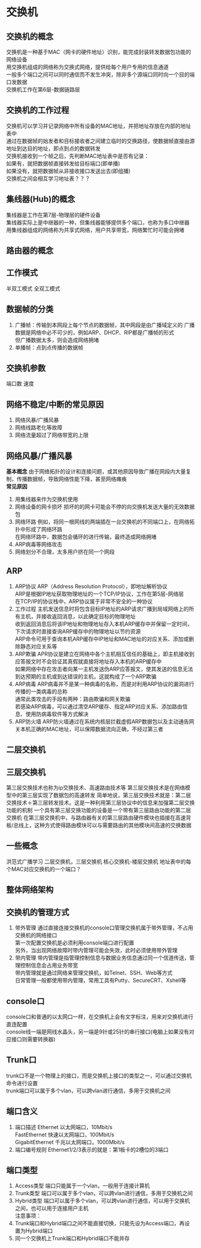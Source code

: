 # 交换机

## 交换机的概念
交换机是一种基于MAC（网卡的硬件地址）识别，能完成封装转发数据包功能的网络设备  
用交换机组成的网络称为交换式网络，提供给每个用户专用的信息通道  
一般多个端口之间可以同时通信而不发生冲突，除非多个源端口同时向一个目的端口发数据  
交换机工作在第6层-数据链路层  


## 交换机的工作过程
交换机可以学习并记录网络中所有设备的MAC地址，并把地址存放在内部的地址表中  
通过在数据帧的始发者和目标接收者之间建立临时的交换路径，使数据帧直接由源地址到达目的地址，即点到点的数据转发  
交换机接收到一个帧之后，先判断MAC地址表中是否有记录：  
如果有，就把数据帧直接转发给目标端口(即单播)  
如果没有，就把数据帧从非接收接口发送出去(即组播)  
交换机之间会相互学习地址表？？？


## 集线器(Hub)的概念
集线器是工作在第7层-物理层的硬件设备  
集线器实际上是中继器的一种，但集线器能够提供多个端口，也称为多口中继器  
用集线器组成的网络称为共享式网络，用户共享带宽，网络繁忙时可能会拥堵  


## 路由器的概念


## 工作模式
半双工模式
全双工模式


## 数据帧的分类
1. 广播帧：传输到本网段上每个节点的数据帧，其中网段是由广播域定义的
广播数据是网络中必不可少的，例如ARP、DHCP、RIP都是广播帧的形式  
但广播数据太多，则会造成网络拥堵  
2. 单播帧：点到点传播的数据帧


## 交换机参数
端口数
速度



## 网络不稳定/中断的常见原因
1. 网络风暴/广播风暴
2. 网络线路老化等故障
3. 网络流量超过了网络带宽的上限


## 网络风暴/广播风暴
**基本概念**
由于网络拓扑的设计和连接问题，或其他原因导致广播在网段内大量复制，传播数据帧，导致网络性能下降，甚至网络瘫痪  
**常见原因**
1. 用集线器来作为交换机使用
2. 网络设备的网卡损坏
损坏的的网卡可能会不停的向交换机发送大量的无效数据包  
3. 网络环路
例如，将同一根网线的两端插在一台交换机的不同端口上，在网络拓扑中形成了网络环路  
在网络环路中，数据包会循环的进行传输，最终造成网络拥堵  
4. ARP病毒等网络攻击
5. 网络划分不合理，太多用户挤在同一个网段


## ARP
1. ARP协议
ARP（Address Resolution Protocol），即地址解析协议  
ARP是根据IP地址获取物理地址的一个TCP/IP协议，工作在第5层-网络层  
在TCP/IP的协议栈中，ARP协议属于非常不安全的一种协议  
2. 工作过程
主机发送信息时将包含目标IP地址的ARP请求广播到局域网络上的所有主机，并接收返回消息，以此确定目标的物理地址  
收到返回消息后将该IP地址和物理地址存入本机ARP缓存中并保留一定时间，下次请求时直接查询ARP缓存中的物理地址以节约资源  
ARP命令可用于查询本机ARP缓存中IP地址和MAC地址的对应关系、添加或删除静态对应关系等  
3. ARP欺骗
APR协议是建立在网络中各个主机相互信任的基础上，即主机接收到应答报文时不会验证其真假就直接将地址存入本机的ARP缓存中  
如果网络中存在攻击者向某一主机发送伪ARP应答报文，使其发送的信息无法到达预期的主机或到达错误的主机，这就构成了一个ARP欺骗  
4. ARP病毒
ARP病毒并不是某一种病毒的名称，而是对利用ARP协议的漏洞进行传播的一类病毒的总称  
通常此类攻击的手段有两种：路由欺骗和网关欺骗  
若感染ARP病毒，可以通过清空ARP缓存、指定ARP对应关系、添加路由信息、使用防病毒软件等方式解决  
5. ARP防火墙
ARP防火墙通过在系统内核层拦截虚假ARP数据包以及主动通告网关本机正确的MAC地址，可以保障数据流向正确，不经过第三者  


## 二层交换机


## 三层交换机
第三层交换技术也称为ip交换技术、高速路由技术等
第三层交换技术是在网络模型中的第三层实现了数据包的高速转发
简单地说，第三层交换技术就是：第二层交换技术＋第三层转发技术。这是一种利用第三层协议中的信息来加强第二层交换功能的机制
一个具有第三层交换功能的设备是一个带有第三层路由功能的第二层交换机
在第三层交换机中，与路由器有关的第三层路由硬件模块也插接在高速背板/总线上，这种方式使得路由模块可以与需要路由的其他模块间高速的交换数据



## 一些概念
洪范式广播学习
二层交换机，三层交换机
核心交换机-楼层交换机
地址表中的每个MAC对应交换机的一个端口？

## 整体网络架构


## 交换机的管理方式
1. 带外管理
通过直接连接交换机的console口管理交换机属于带外管理，不占用交换机的网络接口  
第一次配置交换机是必须利用console端口进行配置  
另外，当出现网络故障时带内管理可能会失效，此时必须使用带外管理  
2. 带内管理
带内管理是指管理控制信息与数据业务信息通过同一个信道传送，管理控制信息会占用业务带宽  
带内管理就是通过网络来管理交换机，如Telnet、SSH、Web等方式  
日常管理一般都使用带内管理，常用工具有Putty、SecureCRT、Xshell等  


## console口
console口和普通的以太网口一样，在交换机上会有文字标注，用来对交换机进行直连配置  
console线一端是网线水晶头，另一端是9针或25针的串行接口(电脑上如果没有对应接口则需要转换器)  


## Trunk口
trunk口不是一个物理上的接口，而是交换机上接口的类型之一，可以通过交换机命令进行设置  
trunk端口可以属于多个vlan，可以跨vlan进行通信，多用于交换机之间  


## 端口含义
1. 端口描述
Ethernet 以太网端口，10Mbit/s  
FastEthernet 快速以太网端口，100Mbit/s  
GigabitEthernet 千兆以太网端口，1000Mbit/s  
2. 端口编号规则
Ethernet1/2/3表示的就是：第1板卡的2槽位的3端口  


## 端口类型
1. Access类型
端口只能属于一个vlan，一般用于连接计算机  
2. Trunk类型
端口可以属于多个vlan，可以跨vlan进行通信，多用于交换机之间  
3. Hybrid类型
端口可以属于多个vlan，可以跨vlan进行通信，可以用于交换机之间，也可以用于连接用户主机  
注意事项：
1. Trunk端口和Hybrid端口之间不能直接切换，只能先设为Access端口，再设置为Hybrid端口  
2. 同一个交换机上Trunk端口和Hybrid端口不能并存  